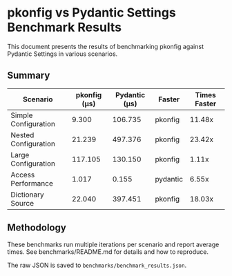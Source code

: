 # pkonfig vs Pydantic Settings Benchmark Results

This document presents the results of benchmarking pkonfig against Pydantic Settings in various scenarios.

## Summary

| Scenario | pkonfig (µs) | Pydantic (µs) | Faster | Times Faster |
|----------|----------------|----------------|--------|--------------|
| Simple Configuration | 9.300 | 106.735 | pkonfig | 11.48x |
| Nested Configuration | 21.239 | 497.376 | pkonfig | 23.42x |
| Large Configuration | 117.105 | 130.150 | pkonfig | 1.11x |
| Access Performance | 1.017 | 0.155 | pydantic | 6.55x |
| Dictionary Source | 22.040 | 397.451 | pkonfig | 18.03x |

## Methodology

These benchmarks run multiple iterations per scenario and report average times.
See benchmarks/README.md for details and how to reproduce.

The raw JSON is saved to `benchmarks/benchmark_results.json`.
